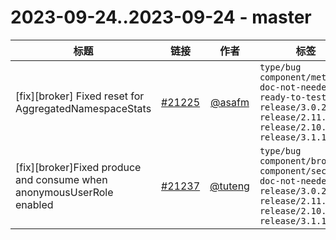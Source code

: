 # 2023-09-24..2023-09-24 - master
| 标题 | 链接 | 作者 | 标签 |
| - | :--: | :--: | - |
| [fix][broker] Fixed reset for AggregatedNamespaceStats | [#21225](https://github.com/apache/pulsar/pull/21225) | [@asafm](https://github.com/asafm) | `type/bug` `component/metrics` `doc-not-needed` `ready-to-test` `release/3.0.2` `release/2.11.3` `release/2.10.6` `release/3.1.1`  | 
| [fix][broker]Fixed produce and consume when anonymousUserRole enabled | [#21237](https://github.com/apache/pulsar/pull/21237) | [@tuteng](https://github.com/tuteng) | `type/bug` `component/broker` `component/security` `doc-not-needed` `release/3.0.2` `release/2.11.3` `release/2.10.6` `release/3.1.1`  | 
